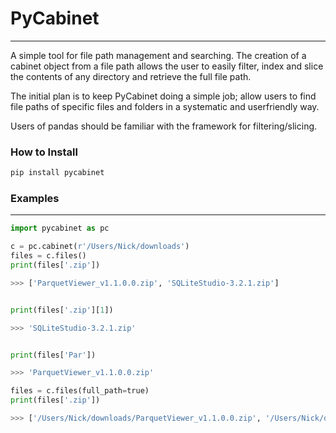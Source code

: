 # PyCabinet
---
A simple tool for file path management and searching. The creation of a cabinet object from a file path allows the user to easily filter, index and slice the contents of any directory and retrieve the full file path.


The initial plan is to keep PyCabinet doing a simple job; allow users to find file paths of specific files and folders in a systematic and userfriendly way.

Users of pandas should be familiar with the framework for filtering/slicing.

### How to Install

```bash
pip install pycabinet
```


### Examples
---
```python 
import pycabinet as pc

c = pc.cabinet(r'/Users/Nick/downloads')
files = c.files()
print(files['.zip'])

>>> ['ParquetViewer_v1.1.0.0.zip', 'SQLiteStudio-3.2.1.zip']


print(files['.zip'][1])

>>> 'SQLiteStudio-3.2.1.zip'


print(files['Par'])

>>> 'ParquetViewer_v1.1.0.0.zip'

files = c.files(full_path=true)
print(files['.zip'])

>>> ['/Users/Nick/downloads/ParquetViewer_v1.1.0.0.zip', '/Users/Nick/downloads/SQLiteStudio-3.2.1.zip']
```    